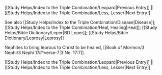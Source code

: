 [[Study Helps/Index to the Triple Combination/Leopard|Previous Entry]]  ||  [[Study Helps/Index to the Triple Combination/Less, Lesser|Next Entry]]

 See also [[Study Helps/Index to the Triple Combination/Disease|Disease]]; [[Study Helps/Index to the Triple Combination/Heal, Healing|Heal]]; [[Study Helps/Bible Dictionary/Leper|BD Leper]]; [[Study Helps/Bible Dictionary/Leprosy|Leprosy]]

 Nephites to bring leprous to Christ to be healed, [[Book of Mormon/3 Nephi/3 Nephi 17#^verse-7|3 Ne. 17:7]].

[[Study Helps/Index to the Triple Combination/Leopard|Previous Entry]]  ||  [[Study Helps/Index to the Triple Combination/Less, Lesser|Next Entry]]